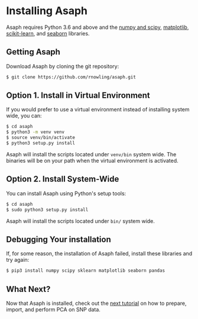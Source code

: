 # Installing Asaph

Asaph requires Python 3.6 and above and the [numpy and scipy](http://www.numpy.org/), [matplotlib](http://matplotlib.org/), [scikit-learn](http://scikit-learn.org/stable/), and [seaborn](https://seaborn.pydata.org/index.html) libraries.

## Getting Asaph
Download Asaph by cloning the git repository:

```bash
$ git clone https://github.com/rnowling/asaph.git
```

## Option 1. Install in Virtual Environment
If you would prefer to use a virtual environment instead of installing system wide, you can:

```bash
$ cd asaph
$ python3 -m venv venv
$ source venv/bin/activate
$ python3 setup.py install
```

Asaph will install the scripts located under `venv/bin` system wide.  The binaries will be on your path when the virtual environment is activated.

## Option 2. Install System-Wide
You can install Asaph using Python's setup tools:

```bash
$ cd asaph
$ sudo python3 setup.py install
```

Asaph will install the scripts located under `bin/` system wide.

## Debugging Your installation

If, for some reason, the installation of Asaph failed, install these libraries and try again:

```bash
$ pip3 install numpy scipy sklearn matplotlib seaborn pandas
```


## What Next?
Now that Asaph is installed, check out the [next tutorial](pca.md) on how to prepare, import, and perform PCA on SNP data.
